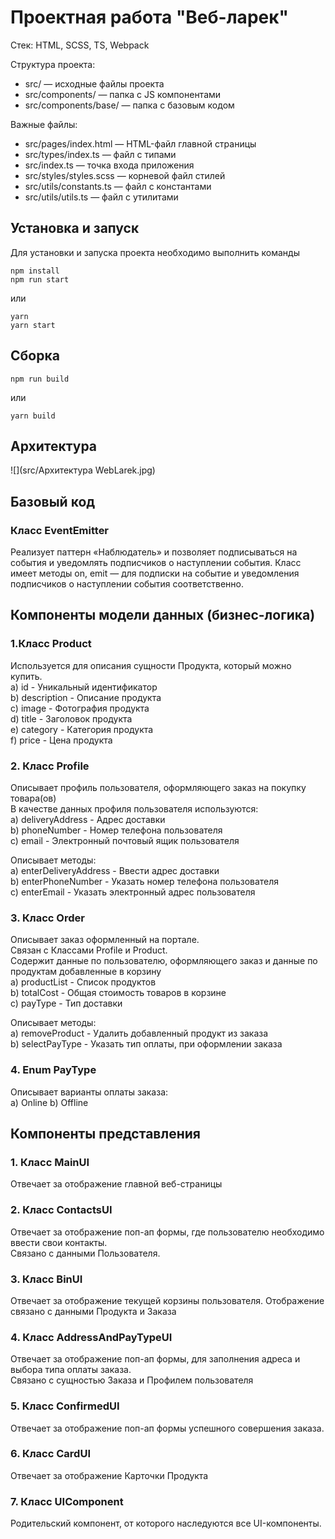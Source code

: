 # Проектная работа "Веб-ларек"

Стек: HTML, SCSS, TS, Webpack

Структура проекта:
- src/ — исходные файлы проекта
- src/components/ — папка с JS компонентами
- src/components/base/ — папка с базовым кодом

Важные файлы:
- src/pages/index.html — HTML-файл главной страницы
- src/types/index.ts — файл с типами
- src/index.ts — точка входа приложения
- src/styles/styles.scss — корневой файл стилей
- src/utils/constants.ts — файл с константами
- src/utils/utils.ts — файл с утилитами

## Установка и запуск
Для установки и запуска проекта необходимо выполнить команды

```
npm install
npm run start
```

или

```
yarn
yarn start
```
## Сборка

```
npm run build
```

или

```
yarn build
```
## Архитектура

![](src/Архитектура WebLarek.jpg)

## Базовый код

### Класс EventEmitter
Реализует паттерн «Наблюдатель» и позволяет подписываться на события и уведомлять подписчиков
о наступлении события.
Класс имеет методы on, emit — для подписки на событие и уведомления
подписчиков о наступлении события соответственно.

## Компоненты модели данных (бизнес-логика)

### 1.Класс Product
Используется для описания сущности Продукта, который можно купить.  
 a) id - Уникальный идентификатор  
 b) description - Описание продукта  
 c) image - Фотография продукта  
 d) title - Заголовок продукта  
 e) category - Категория продукта  
 f) price - Цена продукта  
### 2. Класс Profile  
Описывает профиль пользователя, оформляющего заказ на покупку товара(ов)  
В качестве данных профиля пользователя используются:  
 а) deliveryAddress - Адрес доставки  
 b) phoneNumber - Номер телефона пользователя  
 с) email - Электронный почтовый ящик пользователя  

Описывает методы:  
 a) enterDeliveryAddress - Ввести адрес доставки  
 b) enterPhoneNumber - Указать номер телефона пользователя  
 c) enterEmail - Указать электронный адрес пользователя  

### 3. Класс Order  
Описывает заказ оформленный на портале.   
Связан с Классами Profile и Product.   
Содержит данные по пользователю, оформляющего заказ и данные по продуктам добавленные в корзину  
 a) productList - Список продуктов   
 b) totalCost - Общая стоимость товаров в корзине   
 c) payType - Тип доставки    

Описывает методы:  
 a) removeProduct - Удалить добавленный продукт из заказа  
 b) selectPayType - Указать тип оплаты, при оформлении заказа 

### 4. Enum PayType
Описывает варианты оплаты заказа:  
 а) Online
 b) Offline

## Компоненты представления

### 1. Класс MainUI
Отвечает за отображение главной веб-страницы 
### 2. Класс ContactsUI  
Отвечает за отображение поп-ап формы, где пользователю необходимо ввести свои контакты.  
Связано с данными Пользователя.  
### 3. Класс BinUI  
Отвечает за отображение текущей корзины пользователя. Отображение связано с данными Продукта и Заказа  
### 4. Класс AddressAndPayTypeUI  
Отвечает за отображение поп-ап формы, для заполнения адреса и выбора типа оплаты заказа.  
Связано с сущностью Заказа и Профилем пользователя   
### 5. Класс ConfirmedUI  
Отвечает за отображение поп-ап формы успешного совершения заказа.     
### 6. Класс CardUI  
Отвечает за отображение Карточки Продукта
### 7. Класс UIComponent 
Родительский компонент, от которого наследуются все UI-компоненты.






